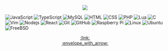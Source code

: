 <p align="center"><a href="https://git.io/streak-stats"><img src="https://github-readme-streak-stats-rosy-ten.vercel.app?user=dntstck&theme=dark&date_format=M%20j%5B%2C%20Y%5D"/></a></p>

![JavaScript](https://img.shields.io/badge/-JavaScript-181717?style=flat-square&logo=javascript)  ![TypeScript](https://img.shields.io/badge/-TypeScript-181717?style=flat-square&logo=typescript) 
![MySQL](https://img.shields.io/badge/-MySQL-181717?style=flat-square&logo=mysql) ![HTML](https://img.shields.io/badge/HTML-181717?style=flat-square&logo=html5) 
![CSS](https://img.shields.io/badge/CSS-181717?style=flat-square&logo=css3) ![PHP](https://img.shields.io/badge/PHP-181717?style=flat-square&logo=php) ![Lua](https://img.shields.io/badge/Lua-181717?style=flat-square&logo=lua) 
![C](https://img.shields.io/badge/C-181717?style=flat-square&logo=c) ![Vim](https://img.shields.io/badge/Vim-181717?style=flat-square&logo=vim) ![Nodejs](https://img.shields.io/badge/-Nodejs-181717?style=flat-square&logo=Node.js) 
![React](https://img.shields.io/badge/-React-181717?style=flat-square&logo=react) ![Git](https://img.shields.io/badge/-Git-181717?style=flat-square&logo=git) ![GitHub](https://img.shields.io/badge/-GitHub-181717?style=flat-square&logo=github)
![Raspberry Pi](https://img.shields.io/badge/-Raspberry%20Pi-181717?style=flat-square&logo=Raspberry-Pi) ![Linux](https://img.shields.io/badge/Linux-181717?style=flat-square&logo=linux) ![Ubuntu](https://img.shields.io/badge/Ubuntu-181717?style=flat-square&logo=ubuntu)
![FreeBSD](https://img.shields.io/badge/-FreeBSD-181717?style=flat-square&logo=freebsd)






<p align="center">
<a href="https://linkedin.com/in/drudelarosa" >:link:</a><br>
<a href="mailto:dntstck@icloud.com" >:envelope_with_arrow:</a></p>
